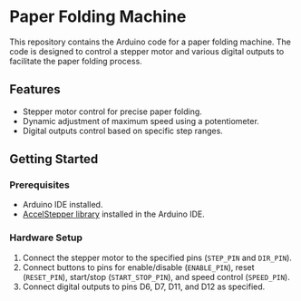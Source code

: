 # Paper Folding Machine

This repository contains the Arduino code for a paper folding machine. The code is designed to control a stepper motor and various digital outputs to facilitate the paper folding process.

## Features

- Stepper motor control for precise paper folding.
- Dynamic adjustment of maximum speed using a potentiometer.
- Digital outputs control based on specific step ranges.

## Getting Started

### Prerequisites

- Arduino IDE installed.
- [AccelStepper library](https://www.airspayce.com/mikem/arduino/AccelStepper/) installed in the Arduino IDE.

### Hardware Setup

1. Connect the stepper motor to the specified pins (`STEP_PIN` and `DIR_PIN`).
2. Connect buttons to pins for enable/disable (`ENABLE_PIN`), reset (`RESET_PIN`), start/stop (`START_STOP_PIN`), and speed control (`SPEED_PIN`).
3. Connect digital outputs to pins D6, D7, D11, and D12 as specified.

